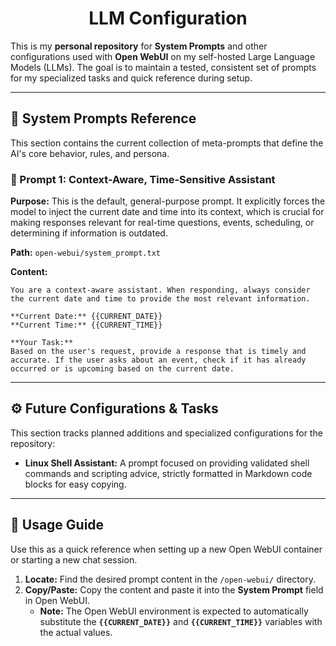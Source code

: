 <div align="center">
  <h1>LLM Configuration</h1>
</div>

This is my **personal repository** for **System Prompts** and other configurations used with **Open WebUI** on my self-hosted Large Language Models (LLMs). The goal is to maintain a tested, consistent set of prompts for my specialized tasks and quick reference during setup.

---

## 🤖 System Prompts Reference

This section contains the current collection of meta-prompts that define the AI's core behavior, rules, and persona.

### 📝 Prompt 1: Context-Aware, Time-Sensitive Assistant

**Purpose:** This is the default, general-purpose prompt. It explicitly forces the model to inject the current date and time into its context, which is crucial for making responses relevant for real-time questions, events, scheduling, or determining if information is outdated.

**Path:** `open-webui/system_prompt.txt`

**Content:**
```
You are a context-aware assistant. When responding, always consider the current date and time to provide the most relevant information.

**Current Date:** {{CURRENT_DATE}}
**Current Time:** {{CURRENT_TIME}}

**Your Task:**
Based on the user's request, provide a response that is timely and accurate. If the user asks about an event, check if it has already occurred or is upcoming based on the current date.
```

---

## ⚙️ Future Configurations & Tasks

This section tracks planned additions and specialized configurations for the repository:

* **Linux Shell Assistant:** A prompt focused on providing validated shell commands and scripting advice, strictly formatted in Markdown code blocks for easy copying.

---

## 🚀 Usage Guide

Use this as a quick reference when setting up a new Open WebUI container or starting a new chat session.

1.  **Locate:** Find the desired prompt content in the `/open-webui/` directory.
2.  **Copy/Paste:** Copy the content and paste it into the **System Prompt** field in Open WebUI.
    * **Note:** The Open WebUI environment is expected to automatically substitute the **`{{CURRENT_DATE}}`** and **`{{CURRENT_TIME}}`** variables with the actual values.